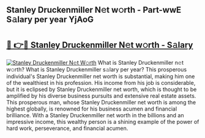 ## Stanley Druckenmiller N𝚎t w𝚘rth - Part-wwE S𝚊lary per year YjAoG

# <h2><a href="http://gc4z0qy.nevu.top/?p=Stanley+Druckenmiller">🔗 👉🔴 Stanley Druckenmiller N𝚎t w𝚘rth - S𝚊lary</a></h2>

[![Stanley Druckenmiller N𝚎t W𝚘rth](https://i.imgur.com/Oavwk0R.jpeg)](http://gc4z0qy.nevu.top/?p=Stanley+Druckenmiller)
What is Stanley Druckenmiller n𝚎t w𝚘rth? What is Stanley Druckenmiller s𝚊lary per year?
This prosperous individual's Stanley Druckenmiller net worth is substantial, making him one of the wealthiest in his profession. His income from his job is considerable, but it is eclipsed by Stanley Druckenmiller net worth, which is thought to be amplified by his diverse business pursuits and extensive real estate assets. This prosperous man, whose Stanley Druckenmiller net worth is among the highest globally, is renowned for his business acumen and financial brilliance. With a Stanley Druckenmiller net worth in the billions and an impressive income, this wealthy person is a shining example of the power of hard work, perseverance, and financial acumen.

